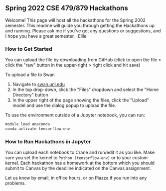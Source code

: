 ## Spring 2022 CSE 479/879 Hackathons

Welcome! This page will host all the hackathons for the Spring 2002 semester. This readme will guide you through getting the Hackathons up and running. Please ask me if you've got any questions or suggestions, and I hope you have a great semester. \-Ellie

### How to Get Started

You can upload the file by downloading from GitHub (click to open the file > click the "raw" button in the upper-right > right click and hit save)

To upload a file to Swan
1. Navigate to [swan.unl.edu](https://swan.unl.edu/)
2. In the top drop-down, click the "Files" dropdown and select the "Home Directory" button
3. In the upper right of the page showing the files, click the "Upload" model and use the dialog popup to upload the file.

To use the environment outside of a Jupyter notebook, you can run:
```bash
module load anaconda
conda activate tensorflow-env
```

### How to Run Hackathons in Jupyter

You can upload each notebook to Crane and run/edit it as you like. Make sure you set the kernel to `Python (tensorflow-env)` or to your custom kernel. Each hackathon has a homework at the bottom which you should submit to Canvas by the deadline indicated on the Canvas assignment.

Let us know by email, in office hours, or on Piazza if you run into any problems.
